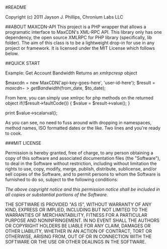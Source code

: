 #README

Copyright (c) 2011 Jayson J. Phillips, Chronium Labs LLC


##ABOUT MAXCDN-API
This project is a PHP wrapper that allows a programatic interface to MaxCDN's XML-RPC API. This library only has one dependency, the open source XMLRPC for PHP library (specifically, lib folder). The aim of this class is to be a lightweight drop-in for use in any project or framework. It is licensed under the MIT License which follows below.


##QUICK START

Example: Get Account Bandwidth
Returns an _xmlrpcresp_ object 


$maxcdn = new MaxCDN('api-key-goes-here', 'user-id-here');
$result = $maxcdn->getBandwidth($from_date, $to_date);

From here, you can simply use xmlrpc for php methods on the returned object
if(!$result->faultCode()) {
	$value = $result->value();
}

print $value->scalarval();

As you can see, no need to fuss around with dropping in namespaces, method names, ISO formatted dates or the like. 
Two lines and you're ready to cook. 

###MIT LICENSE

Permission is hereby granted, free of charge, to any person obtaining a copy
of this software and associated documentation files (the "Software"), to deal
in the Software without restriction, including without limitation the rights
to use, copy, modify, merge, publish, distribute, sublicense, and/or sell
copies of the Software, and to permit persons to whom the Software is
furnished to do so, subject to the following conditions:

_The above copyright notice and this permission notice shall be included in all copies or substantial portions of the Software._

THE SOFTWARE IS PROVIDED "AS IS", WITHOUT WARRANTY OF ANY KIND, EXPRESS OR IMPLIED, INCLUDING BUT NOT LIMITED TO THE WARRANTIES OF MERCHANTABILITY, FITNESS FOR A PARTICULAR PURPOSE AND NONINFRINGEMENT. IN NO EVENT SHALL THE AUTHORS OR COPYRIGHT HOLDERS BE LIABLE FOR ANY CLAIM, DAMAGES OR OTHER LIABILITY, WHETHER IN AN ACTION OF CONTRACT, TORT OR OTHERWISE, ARISING FROM, OUT OF OR IN CONNECTION WITH THE SOFTWARE OR THE USE OR OTHER DEALINGS IN THE SOFTWARE.